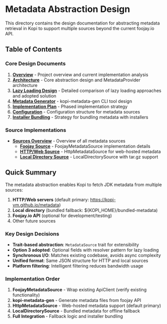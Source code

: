 # Metadata Abstraction Design

This directory contains the design documentation for abstracting metadata retrieval in Kopi to support multiple sources beyond the current foojay.io API.

## Table of Contents

### Core Design Documents

1. **[Overview](01-overview.md)** - Project overview and current implementation analysis
2. **[Architecture](02-architecture.md)** - Core abstraction design and MetadataProvider architecture
3. **[Lazy Loading Design](03-lazy-loading.md)** - Detailed comparison of lazy loading approaches and adopted solution
4. **[Metadata Generator](04-metadata-generator.md)** - kopi-metadata-gen CLI tool design
5. **[Implementation Plan](05-implementation-plan.md)** - Phased implementation strategy
6. **[Configuration](06-configuration.md)** - Configuration structure for metadata sources
7. **[Installer Bundling](07-installer-bundling.md)** - Strategy for bundling metadata with installers

### Source Implementations

- **[Sources Overview](sources/README.md)** - Overview of all metadata sources
  - **[Foojay Source](sources/01-foojay.md)** - FoojayMetadataSource implementation details
  - **[HTTP/Web Source](sources/02-http-web.md)** - HttpMetadataSource for web-hosted metadata
  - **[Local Directory Source](sources/03-local-directory.md)** - LocalDirectorySource with tar.gz support

## Quick Summary

The metadata abstraction enables Kopi to fetch JDK metadata from multiple sources:

1. **HTTP/Web servers** (default primary: https://kopi-vm.github.io/metadata)
2. **Local directory** (bundled fallback: ${KOPI_HOME}/bundled-metadata)
3. **Foojay.io API** (optional for development/testing)
4. Other future sources

### Key Design Decisions

- **Trait-based abstraction**: `MetadataSource` trait for extensibility
- **Option 3 adopted**: Optional fields with resolver pattern for lazy loading
- **Synchronous I/O**: Matches existing codebase, avoids async complexity
- **Unified format**: Same JSON structure for HTTP and local sources
- **Platform filtering**: Intelligent filtering reduces bandwidth usage

### Implementation Order

1. **FoojayMetadataSource** - Wrap existing ApiClient (verify existing functionality)
2. **kopi-metadata-gen** - Generate metadata files from foojay API
3. **HttpMetadataSource** - Web-hosted metadata support (default primary)
4. **LocalDirectorySource** - Bundled metadata for offline fallback
5. **Full Integration** - Fallback logic and installer bundling